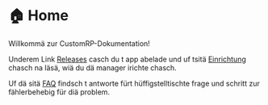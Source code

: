 # 🏠 Home

Willkommä zur CustomRP-Dokumentation!

Underem Link [Releases](https://github.com/maximmax42/Discord-CustomRP/releases) casch du t app abelade und uf tsitä [Einrichtung](setting-up.md) chasch na läsä, wiä du dä manager irichte chasch.

Uf dä sitä [FAQ](faq.md) findsch t antworte fürt hüffigstelltischte frage und schritt zur fählerbehebig für diä problem.
